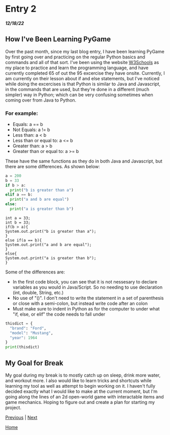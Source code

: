 # Entry 2
##### 12/18/22

## How I've Been Learning PyGame
<!-- Evidence: code snippets, screenshots, etc -->

Over the past month, since my last blog entry, I have been learning PyGame by first going over and practicing on the regular Python basics and commands and all of that sort. I've been using the website [W3Schools](https://www.w3schools.com/default.asp) as my place to practice and learn the programming language, and have currently completed 65 of out the 95 excercise they have onsite. Currently, I am currently on their lesson about if and else statements, but I've noticed while doing the excercises is that Python is similar to Java and Javascript, in the commands that are used, but they're done in a different (much simpler) way in Python; which can be very confusing sometimes when coming over from Java to Python.

### For example:

- Equals: a == b
- Not Equals: a != b
- Less than: a < b
- Less than or equal to: a <= b
- Greater than: a > b
- Greater than or equal to: a >= b


These have the same functions as they do in both Java and Javascript, but there are some differences. As shown below:


```py In Python:
a = 200
b = 33
if b > a:
  print("b is greater than a")
elif a == b:
  print("a and b are equal")
else:
  print("a is greater than b")
```

```In Java:
int a = 33;
int b = 33;
if(b > a){
System.out.print("b is greater than a");
}
else if(a == b){
System.out.print("a and b are equal");
}
else{
System.out.print("a is greater than b");
}
```

Some of the differences are: 
 - In the first code block, you can see that it is not nessesary to declare variables as you would in Java/Script. So no needing to use declaration (int, double, String, etc.)
 - No use of "()". I don't need to write the statement in a set of parenthesis or close with a semi-colon, but instead write code after an colon
 - Must make sure to indent in Python as for the computer to under what "if, else, or elif" the code needs to fall under


```py
thisdict = {
  "brand": "Ford",
  "model": "Mustang",
  "year": 1964
}
print(thisdict)
```


## My Goal for Break
 
My goal during my break is to mostly catch up on sleep, drink more water, and workout more. I also would like to learn tricks and shortcuts while learning my tool as well as attempt to begin working on it. I haven't fully decided exactly what I would like to make at the current moment, but I'm going along the lines of an 2d open-world game with interactable items and game mechanics. Hoping to figure out and create a plan for starting my project.


[Previous](entry01.md) | [Next](entry03.md)

[Home](../README.md)
